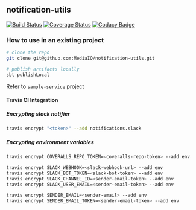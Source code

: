 ## notification-utils
[![Build Status](https://travis-ci.org/MediaIQ/notification-utils.svg?branch=master)](https://travis-ci.org/MediaIQ/notification-utils) [![Coverage Status](https://coveralls.io/repos/github/MediaIQ/notification-utils/badge.svg?branch=master)](https://coveralls.io/github/MediaIQ/notification-utils?branch=master)  [![Codacy Badge](https://api.codacy.com/project/badge/Grade/2159704839b549ab870cd0c8d06bab9b)](https://www.codacy.com/app/ajatix/notification-utils?utm_source=github.com&amp;utm_medium=referral&amp;utm_content=MediaIQ/notification-utils&amp;utm_campaign=Badge_Grade)

### How to use in an existing project
```bash
# clone the repo
git clone git@github.com:MediaIQ/notification-utils.git

# publish artifacts locally
sbt publishLocal
```
Refer to `sample-service` project

#### Travis CI Integration
##### Encrypting slack notifier
```bash
travis encrypt "<token>" --add notifications.slack
```

##### Encrypting environment variables
```bash
travis encrypt COVERALLS_REPO_TOKEN=<coveralls-repo-token> --add env

travis encrypt SLACK_WEBHOOK=<slack-webhook-url> --add env
travis encrypt SLACK_BOT_TOKEN=<slack-bot-token> --add env
travis encrypt SLACK_CHANNEL_ID=<sender-email-token> --add env
travis encrypt SLACK_USER_EMAIL=<sender-email-token> --add env

travis encrypt SENDER_EMAIL=<sender-email> --add env
travis encrypt SENDER_EMAIL_TOKEN=<sender-email-token> --add env
```